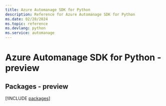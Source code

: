 ```yaml
---
title: Azure Automanage SDK for Python
description: Reference for Azure Automanage SDK for Python
ms.date: 02/28/2024
ms.topic: reference
ms.devlang: python
ms.service: automanage
---
```

# Azure Automanage SDK for Python - preview
## Packages - preview
[!INCLUDE [packages](automanage-index.md)]